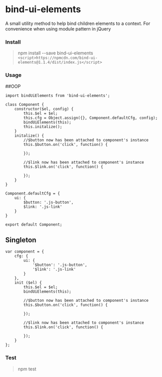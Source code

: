bind-ui-elements
================

A small utility method to help bind children elements to a context. For convenience when using module pattern in jQuery

### Install
> npm install --save bind-ui-elements
> `<script>https://npmcdn.com/bind-ui-elements@1.1.4/dist/index.js</script>`
### Usage

##OOP
```
import bindUiElements from 'bind-ui-elements';

class Component {
    constructor($el, config) {
        this.$el = $el;
        this.cfg = Object.assign({}, Component.defaultCfg, config);
        bindUiElements(this);
        this.initalize();
    }
    initalize() {
        //$button now has been attached to component's instance
        this.$button.on('click', function() {

        });

        //$link now has been attached to component's instance
        this.$link.on('click', function() {

        });
    }
}

Component.defaultCfg = {
    ui: {
        $button: '.js-button',
        $link: '.js-link'
    }
}

export default Component;
```
## Singleton

```
var component = {
    cfg: {
        ui: {
            '$button': '.js-button',
            '$link': '.js-link'
        }
    },
    init ($el) {
        this.$el = $el;
        bindUiElements(this);

        //$button now has been attached to component's instance
        this.$button.on('click', function() {

        });

        //$link now has been attached to component's instance
        this.$link.on('click', function() {

        });
    }
};
```

### Test
> npm test
